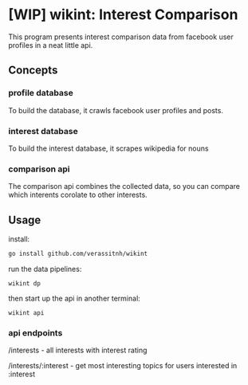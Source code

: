 # [WIP] wikint: Interest Comparison
This program presents interest comparison data from facebook user profiles in a neat little api.

## Concepts
### profile database
To build the database, it crawls facebook user profiles and posts.


### interest database
To build the interest database, it scrapes wikipedia for nouns


### comparison api
The comparison api combines the collected data, so you can compare which interents corolate to other interests.


## Usage
install:
```sh
go install github.com/verassitnh/wikint
```
run the data pipelines:
```
wikint dp
```
then start up the api in another terminal:
```
wikint api
```


### api endpoints
/interests - all interests with interest rating

/interests/:interest - get most interesting topics for users interested in :interest

